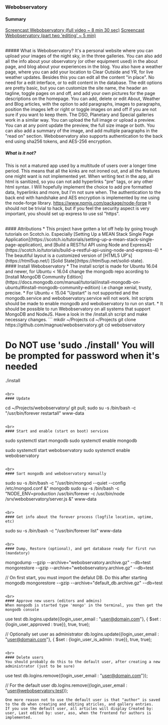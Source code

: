 ### Webobservatory

#### Summary
[Screencast Webobservatory (full video ~ 8 min 30 sec)](https://youtu.be/2s6tHyAz6p0)
[Screencast Webobservatory (part two 'editing' ~ 5 min)](https://youtu.be/2s6tHyAz6p0?t=3m31s)

<br>
##### What is Webobservatory?
It's a personal website where you can upload your images of the night sky, in the three galleries. You can also add all the info about your observatory (or other equipment used) in the about page, and blog about your experiences in the blog. You also have a weather page, where you can add your location to Clear Outside and YR, for live weather updates. Besides this you can edit all the content "in place". No need for a edit interface, or to edit content in the database. The edit options are pretty basic, but you can customize the site name, the header an tagline, toggle pages on and off, and add your own pictures for the page descriptions on the homepage. You can add, delete or edit About, Weather and Blog articles, with the option to add paragraphs, images to paragraphs, position the images left or right or toggle images on and off if you are not sure if you want to keep them. The DSO, Planetary and Special galleries work in a similar way. You can upload the full image or upload a preview. You can at any point update the preview, the full size image or both. You can also add a summary of the image, and add multiple paragraphs in the "read on" section. Webobservatory also supports authentication to the back end using sha256 tokens, and AES-256 encryption.

##### What is it not?
This is not a matured app used by a multitude of users over a longer time period. This means that all the kinks are not ironed out, and all the features one might want is not implemented yet. When writing text in the app, all html is sanitized, so you can not add hyperlinks "pre" tags, or any other html syntax. I Will hopefully implement the choice to add pre formatted data, hyperlinks and more, but I'm not sure when. The authentication to the back end with handshake and AES encryption is implemented by me using the node-forge library. https://www.npmjs.com/package/node-forge It should not be trivial to hack, but if you feel the security aspect is very important, you should set up express to use ssl "https".

<br>
#### Attributions
* This project have gotten a lot off help by going trough tutorials on Scotch.io. Especially [Setting Up a MEAN Stack Single Page Application](https://scotch.io/tutorials/setting-up-a-mean-stack-single-page-application), and [Build a RESTful API using Node and Express4](https://scotch.io/tutorials/build-a-restful-api-using-node-and-express-4)
* The beautiful layout is a customized version of [HTML5 UP's](https://html5up.net/) [Solid State](https://html5up.net/solid-state).

<br>
#### Install Webobservatory
* The install script is made for Ubuntu 16.04 and newer, for Ubuntu < 16.04 change the mongodb repo acording to [Install MongoDB Community Edition](https://docs.mongodb.com/manual/tutorial/install-mongodb-on-ubuntu/#install-mongodb-community-edition) i.e change xenial, trusty, precise.
* For Ubuntu < 15.04 "Upstart" is not supported and the mongodb.service and webobservatory.service will not work. Init scripts should be made to enable mongodb and webobservatory to run on start.
* It should be possible to run Webobservatory on all systems that support MongoDB and NodeJS. Have a look in the /install.sh script and make necessary changes.
```
mkdir ~/Projects
cd ~/Projects
git clone https://github.com/magnue/webobservatory.git
cd webobservatory

# Do NOT use 'sudo ./install' You will be prompted for password when it's needed
./install
```

<br>
#### Update
```
cd ~/Projects/webobservatory/
git pull; sudo su -s /bin/bash -c "/usr/bin/forever restartall" www-data
```

<br>
#### Start and enable (start on boot) services
```
sudo systemctl start mongodb
sudo systemctl enable mongodb

sudo systemctl start webobservatory
sudo systemctl enable webobservatory
```

<br>
#### Sart mongodb and webobservatory manually
```
sudo su -s /bin/bash -c "/usr/bin/mongod --quiet --config /etc/mongod.conf &" mongodb
sudo su -s /bin/bash -c "NODE_ENV=production /usr/bin/forever -c /usr/bin/node /srv/webobservatory/server.js &" www-data
```

<br>
#### Get info about the forever process (logfile location, uptime, etc)
```
sudo su -s /bin/bash -c "/usr/bin/forever list" www-data
```

<br>
#### Dump, Restore (optional), and get database ready for first run (mandatory)
```
mongodump --gzip --archive="webobservatory.archive.gz" --db=test
mongorestore --gzip --archive="webobservatory.archive.gz" --db=test

// On first start, you must import the defalut DB. Do this after starting mongodb
mongorestore --gzip --archive="default_db.archive.gz" --db=test
```

<br>
#### Approve new users (editors and admins)
When mongodb is started type 'mongo' in the terminal, you then get the mongodb console
```
use test
db.logins.update({login_user_email : "user@domain.com"}, { $set : {login_user_approved : true}}, true, true);

// Optionally set user as administrator
db.logins.update({login_user_email : "user@domain.com"}, { $set : {login_user_is_admin : true}}, true, true);
```

<br>
#### Delete users
You should probably do this to the default user, after creating a new administrator (just to be sure)
```
use test
db.logins.remove({login_user_email : "user@domain.com"});

// For the default user
db.logins.remove({login_user_email : "user@webobservatory.test});
```
One more reason not to use the default user is that "author" is saved to the db when creating and editing atricles, and gallery entries.
If you use the default user, all articles will display Created by: user, Last edited by: user, aso, when the frontend for authors is implemented.
